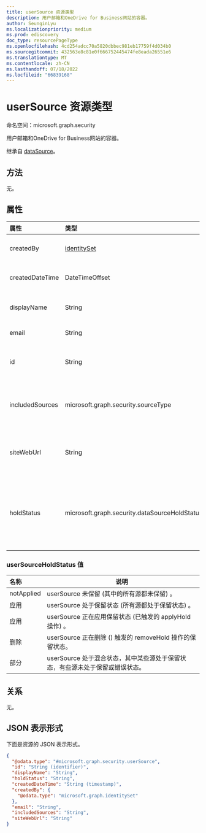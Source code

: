 ```yaml
---
title: userSource 资源类型
description: 用户邮箱和OneDrive for Business网站的容器。
author: SeunginLyu
ms.localizationpriority: medium
ms.prod: ediscovery
doc_type: resourcePageType
ms.openlocfilehash: 4cd254adcc70a5820dbbec981eb17759f4d034b0
ms.sourcegitcommit: 432563e8c81e0f666752445474fe8eada26551e6
ms.translationtype: MT
ms.contentlocale: zh-CN
ms.lasthandoff: 07/18/2022
ms.locfileid: "66839168"
---
```

# <a name="usersource-resource-type"></a>userSource 资源类型

命名空间：microsoft.graph.security



用户邮箱和OneDrive for Business网站的容器。

继承自 [dataSource](../resources/security-datasource.md)。

## <a name="methods"></a>方法
无。 
## <a name="properties"></a>属性
|属性|类型|说明|
|:---|:---|:---|
|createdBy|[identitySet](../resources/identityset.md)|创建 **userSource 的用户**。|
|createdDateTime|DateTimeOffset|用户 **源** 的创建日期和时间。|
|displayName|String|与邮箱和网站关联的显示名称。|
|email|String|Email用户邮箱的地址。|
|id|String|**userSource** 的 ID。 这不是实际组的 ID。|
|includedSources|microsoft.graph.security.sourceType|指定此组中包含的源。 可取值为：`mailbox`、`site`。|
|siteWebUrl|String|用户OneDrive for Business站点的 URL。 只读。|
|holdStatus|microsoft.graph.security.dataSourceHoldStatus|**userSource** 的保留状态。 可能的值包括 `notApplied`、`applied`、`applying`、`removing`、`partial`。|

### <a name="usersourceholdstatus-values"></a>userSourceHoldStatus 值

|名称|说明|
|:----|-----------|
|notApplied|userSource 未保留 (其中的所有源都未保留) 。|
|应用|userSource 处于保留状态 (所有源都处于保留状态) 。|
|应用|userSource 正在应用保留状态 (已触发的 applyHold 操作) 。|
|删除|userSource 正在删除 () 触发的 removeHold 操作的保留状态。|
|部分|userSource 处于混合状态，其中某些源处于保留状态，有些源未处于保留或错误状态。|

## <a name="relationships"></a>关系
无。

## <a name="json-representation"></a>JSON 表示形式
下面是资源的 JSON 表示形式。
<!-- {
  "blockType": "resource",
  "keyProperty": "id",
  "@odata.type": "microsoft.graph.security.userSource",
  "baseType": "microsoft.graph.security.dataSource",
  "openType": false
}
-->
``` json
{
  "@odata.type": "#microsoft.graph.security.userSource",
  "id": "String (identifier)",
  "displayName": "String",
  "holdStatus": "String",
  "createdDateTime": "String (timestamp)",
  "createdBy": {
    "@odata.type": "microsoft.graph.identitySet"
  },
  "email": "String",
  "includedSources": "String",
  "siteWebUrl": "String"
}
```
